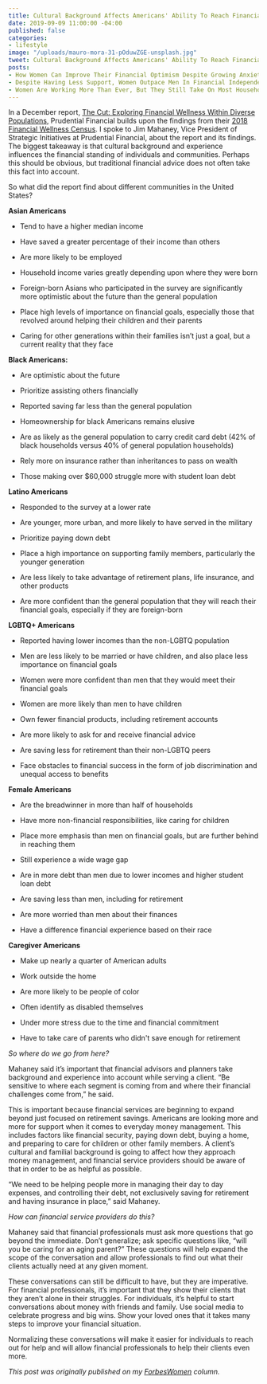 ```yaml
---
title: Cultural Background Affects Americans' Ability To Reach Financial Goals
date: 2019-09-09 11:00:00 -04:00
published: false
categories:
- lifestyle
image: "/uploads/mauro-mora-31-pOduwZGE-unsplash.jpg"
tweet: Cultural Background Affects Americans' Ability To Reach Financial Goals
posts:
- How Women Can Improve Their Financial Optimism Despite Growing Anxieties
- Despite Having Less Support, Women Outpace Men In Financial Independence
- Women Are Working More Than Ever, But They Still Take On Most Household Responsibilities
---
```


In a December report, [The Cut: Exploring Financial Wellness Within Diverse Populations](http://news.prudential.com/content/1209/files/PrudentialTheCutExploringFinancialWellnessWithinDiversePopulations.pdf?utm_source=businesswire&utm_medium=newsrelease&utm_campaign=thecut), Prudential Financial builds upon the findings from their [2018 Financial Wellness Census](http://bizwire.tekgroup.com/media/105/Prudential27s_2018_Financial_Wellness_Census_.pdf). I spoke to Jim Mahaney, Vice President of Strategic Initiatives at Prudential Financial, about the report and its findings. The biggest takeaway is that cultural background and experience influences the financial standing of individuals and communities. Perhaps this should be obvious, but traditional financial advice does not often take this fact into account.

So what did the report find about different communities in the United States?

**Asian Americans**

* Tend to have a higher median income

* Have saved a greater percentage of their income than others

* Are more likely to be employed

* Household income varies greatly depending upon where they were born

* Foreign-born Asians who participated in the survey are significantly more optimistic about the future than the general population

* Place high levels of importance on financial goals, especially those that revolved around helping their children and their parents

* Caring for other generations within their families isn’t just a goal, but a current reality that they face

**Black Americans:**

* Are optimistic about the future

* Prioritize assisting others financially

* Reported saving far less than the general population

* Homeownership for black Americans remains elusive

* Are as likely as the general population to carry credit card debt (42% of black households versus 40% of general population households)

* Rely more on insurance rather than inheritances to pass on wealth

* Those making over $60,000 struggle more with student loan debt

**Latino Americans**

* Responded to the survey at a lower rate

* Are younger, more urban, and more likely to have served in the military

* Prioritize paying down debt

* Place a high importance on supporting family members, particularly the younger generation

* Are less likely to take advantage of retirement plans, life insurance, and other products

* Are more confident than the general population that they will reach their financial goals, especially if they are foreign-born

**LGBTQ\+ Americans**

* Reported having lower incomes than the non-LGBTQ population

* Men are less likely to be married or have children, and also place less importance on financial goals

* Women were more confident than men that they would meet their financial goals

* Women are more likely than men to have children

* Own fewer financial products, including retirement accounts

* Are more likely to ask for and receive financial advice

* Are saving less for retirement than their non-LGBTQ peers

* Face obstacles to financial success in the form of job discrimination and unequal access to benefits

**Female Americans**

* Are the breadwinner in more than half of households

* Have more non-financial responsibilities, like caring for children

* Place more emphasis than men on financial goals, but are further behind in reaching them

* Still experience a wide wage gap

* Are in more debt than men due to lower incomes and higher student loan debt

* Are saving less than men, including for retirement

* Are more worried than men about their finances

* Have a difference financial experience based on their race

**Caregiver Americans**

* Make up nearly a quarter of American adults

* Work outside the home

* Are more likely to be people of color

* Often identify as disabled themselves

* Under more stress due to the time and financial commitment

* Have to take care of parents who didn't save enough for retirement

*So where do we go from here?*

Mahaney said it’s important that financial advisors and planners take background and experience into account while serving a client. “Be sensitive to where each segment is coming from and where their financial challenges come from,” he said.

This is important because financial services are beginning to expand beyond just focused on retirement savings. Americans are looking more and more for support when it comes to everyday money management. This includes factors like financial security, paying down debt, buying a home, and preparing to care for children or other family members. A client’s cultural and familial background is going to affect how they approach money management, and financial service providers should be aware of that in order to be as helpful as possible.

“We need to be helping people more in managing their day to day expenses, and controlling their debt, not exclusively saving for retirement and having insurance in place,” said Mahaney.

*How can financial service providers do this?*

Mahaney said that financial professionals must ask more questions that go beyond the immediate. Don’t generalize; ask specific questions like, “will you be caring for an aging parent?” These questions will help expand the scope of the conversation and allow professionals to find out what their clients actually need at any given moment.

These conversations can still be difficult to have, but they are imperative. For financial professionals, it’s important that they show their clients that they aren’t alone in their struggles. For individuals, it’s helpful to start conversations about money with friends and family. Use social media to celebrate progress and big wins. Show your loved ones that it takes many steps to improve your financial situation.

Normalizing these conversations will make it easier for individuals to reach out for help and will allow financial professionals to help their clients even more.

*This post was originally published on my [ForbesWomen](https://www.forbes.com/sites/maggiegermano/2019/01/30/cultural-background-affects-americans-ability-to-reach-financial-goals/#51dabfc81c55) column.*